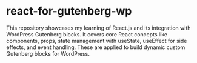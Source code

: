 # react-for-gutenberg-wp
This repository showcases my learning of React.js and its integration with WordPress Gutenberg blocks. It covers core React concepts like components, props, state management with useState, useEffect for side effects, and event handling. These are applied to build dynamic custom Gutenberg blocks for WordPress.
